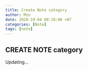 ```yaml
---
title: Create Note category
author: Min
date: 2020-19-04 00:10:00 +07
categories: [Note]
tags: [note]
---
```


## CREATE NOTE category
Updating...